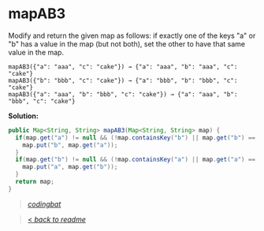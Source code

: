 # mapAB3

Modify and return the given map as follows: if exactly one of the keys "a" or "b" has a value in the map (but not both), set the other to have that same value in the map.

```
mapAB3({"a": "aaa", "c": "cake"}) → {"a": "aaa", "b": "aaa", "c": "cake"}
mapAB3({"b": "bbb", "c": "cake"}) → {"a": "bbb", "b": "bbb", "c": "cake"}
mapAB3({"a": "aaa", "b": "bbb", "c": "cake"}) → {"a": "aaa", "b": "bbb", "c": "cake"}
```

**Solution:**

```java
public Map<String, String> mapAB3(Map<String, String> map) {
  if(map.get("a") != null && (!map.containsKey("b") || map.get("b") == null)){
    map.put("b", map.get("a"));
  }
  if(map.get("b") != null && (!map.containsKey("a") || map.get("a") == null)){
    map.put("a", map.get("b"));
  }
  return map;
}
```

> _[codingbat](https://codingbat.com/prob/p115012)_

> [< _back to readme_](FINDREPLACEREADME)